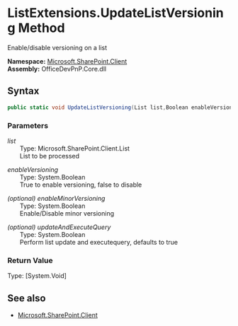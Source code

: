 # ListExtensions.UpdateListVersioning Method  
Enable/disable versioning on a list  

**Namespace:** [Microsoft.SharePoint.Client](Microsoft.SharePoint.Client.md)  
**Assembly:** OfficeDevPnP.Core.dll  
## Syntax
```C#
public static void UpdateListVersioning(List list,Boolean enableVersioning,Boolean enableMinorVersioning,Boolean updateAndExecuteQuery)
```
### Parameters
*list*  
&emsp;&emsp;Type: Microsoft.SharePoint.Client.List  
&emsp;&emsp;List to be processed  
  
*enableVersioning*  
&emsp;&emsp;Type: System.Boolean  
&emsp;&emsp;True to enable versioning, false to disable  
  
*(optional) enableMinorVersioning*  
&emsp;&emsp;Type: System.Boolean  
&emsp;&emsp;Enable/Disable minor versioning  
  
*(optional) updateAndExecuteQuery*  
&emsp;&emsp;Type: System.Boolean  
&emsp;&emsp;Perform list update and executequery, defaults to true  
  
### Return Value
Type: [System.Void]  

## See also
- [Microsoft.SharePoint.Client](Microsoft.SharePoint.Client.md)
